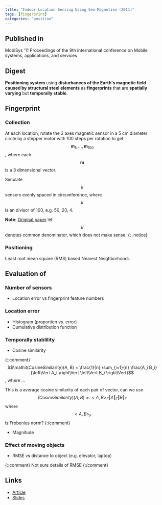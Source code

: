 ```yaml
---
title: "Indoor Location Sensing Using Geo-Magnetism (2011)"
tags: [fingerprint]
categories: "position"
---
```


## Published in
MobiSys '11 Proceedings of the 9th international conference on Mobile systems, applications, and services

## Digest
**Positioning system** using **disturbances of the Earth's magnetic field caused by structural steel elements** as **fingerprints** that are **spatially varying** but **temporally stable**.

## Fingerprint

### Collection
At each location, rotate the 3 axes magnetic sensor in a 5 cm diameter circle by a stepper motor with 100 steps per rotation to get $$\mathbf{m}_1,...,\mathbf{m}_{100}$$, where each $$\mathbf{m}$$ is a 3 dimensional vector.

Simulate $$k$$ sensors evenly spaced in circumference, where $$k$$ is an divisor of 100, e.g. 50, 20, 4.

**Note:** [Original paper](article_link) let $$k$$ denotes common denominator, which does not make sense.
{: .notice}

### Positioning
Least root mean square (RMS) based Nearest Neighborhood:.

## Evaluation of

### Number of sensors
- Location error vs fingerprint feature numbers

### Location error
- Histogram (proportion vs. error) 
- Cumulative distribution function

### Temporally stablility
- Cosine similarity

{::comment}
$$\mathit(CosineSimilarity)(A, B) = \frac{1}{n} \sum_{i=1}{n} \frac{A_i B_i}{\left\Vert A_i \right\Vert \left\Vert B_i \right\Vert}$$, where ... 

This is a average cosine similarity of each pair of vector, can we use $$\mathit(CosineSimilarity)(A, B) = <A, B>_F{\left\Vert A \right\Vert_F \left\Vert B \right\Vert_F}$$ where $$<A, B>_F$$ is Frobenius norm? 
{:/comment}
- Magnitude

### Effect of moving objects
- RMSE vs distance to object (e.g. elevator, laptop)

{::comment}
Not sure details of RMSE
{:/comment}

## Links
- [Article][article_link]
- [Slides](https://sigmobile.org/mobisys/2011/slides/magnetism.pdf)

[article_link]: https://www.media.mit.edu/speech/papers/2011/positioning.systems.pdf